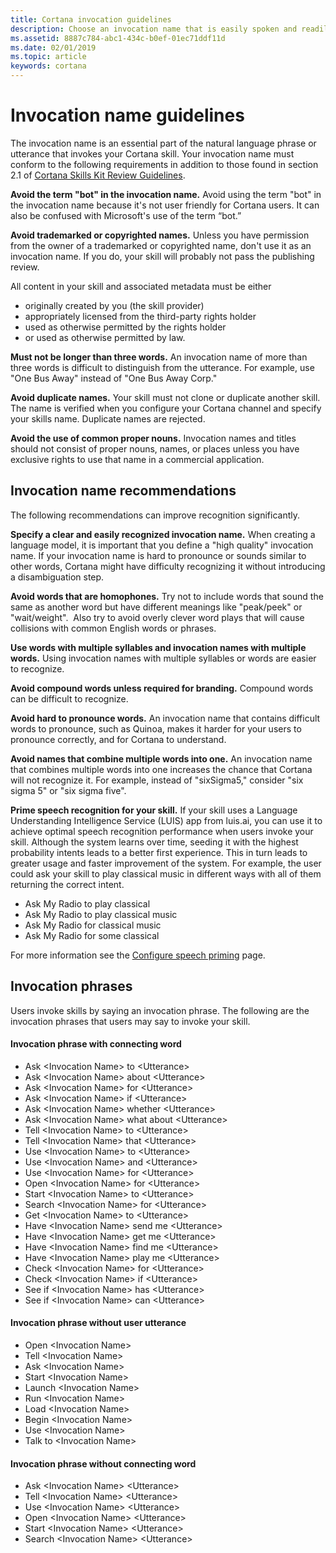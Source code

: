 ```yaml
---
title: Cortana invocation guidelines
description: Choose an invocation name that is easily spoken and readily recognized by the Cortana natural language speech engine.  
ms.assetid: 8887c784-abc1-434c-b0ef-01ec71ddf11d
ms.date: 02/01/2019
ms.topic: article
keywords: cortana
---
```


# Invocation name guidelines

The invocation name is an essential part of the natural language phrase or utterance that invokes your Cortana skill. Your invocation name must conform to the following requirements in addition to those found in section 2.1 of [Cortana Skills Kit Review Guidelines](skill-review-guidelines.md#2.1-distinct-function-and-accurate-representation).

**Avoid the term "bot" in the invocation name.**
Avoid using the term "bot" in the invocation name because it's not user friendly for Cortana users. It can also be confused with Microsoft's use of the term “bot.” 

**Avoid trademarked or copyrighted names.**
Unless you have permission from the owner of a trademarked or copyrighted name, don't use it as an invocation name. If you do, your skill will probably not pass the publishing review.

All content in your skill and associated metadata must be either 

- originally created by you (the skill provider)
- appropriately licensed from the third-party rights holder
- used as otherwise permitted by the rights holder
- or used as otherwise permitted by law. 

**Must not be longer than three words.**
An invocation name of more than three words is difficult to distinguish from the utterance. For example, use "One Bus Away" instead of "One Bus Away Corp." 

**Avoid duplicate names.**
Your skill must not clone or duplicate another skill. The name is verified when you configure your Cortana channel and specify your skills name. Duplicate names are rejected.

**Avoid the use of common proper nouns.**
Invocation names and titles should not consist of proper nouns, names, or places unless you have exclusive rights to use that name in a commercial application.

## Invocation name recommendations
The following recommendations can improve recognition significantly.

**Specify a clear and easily recognized invocation name.**
When creating a language model, it is important that you define a "high quality" invocation name. If your invocation name is hard to pronounce or sounds similar to other words, Cortana might have difficulty recognizing it without introducing a disambiguation step. ​

**Avoid words that are homophones.**
Try not to include words that sound the same as another word but have different meanings like "peak/peek" or "wait/weight".  Also try to avoid overly clever word plays that will cause collisions with common English words or phrases.

**Use words with multiple syllables and invocation names with multiple words.**
Using invocation names with multiple syllables or words are easier to recognize.

**Avoid compound words unless required for branding.**
Compound words can be difficult to recognize.  

**Avoid hard to pronounce words.**
An invocation name that contains difficult words to pronounce, such as Quinoa, makes it harder for your users to pronounce correctly, and for Cortana to understand.

**Avoid names that combine multiple words into one.**
An invocation name that combines multiple words into one increases the chance that Cortana will not recognize it. For example, instead of "sixSigma5," consider "six sigma 5" or "six sigma five".

**Prime speech recognition for your skill.**
If your skill uses a Language Understanding Intelligence Service (LUIS) app from luis.ai, you can use it to achieve optimal speech recognition performance when users invoke your skill. Although the system learns over time, seeding it with the highest probability intents leads to a better first experience. This in turn leads to greater usage and faster improvement of the system. For example, the user could ask your skill to play classical music in different ways with all of them returning the correct intent.

* Ask My Radio to play classical
* Ask My Radio to play classical music
* Ask My Radio for classical music
* Ask My Radio for some classical

For more information see the [Configure speech priming](https://docs.microsoft.com/en-us/azure/bot-service/bot-service-manage-speech-priming?view=azure-bot-service-4.0) page.

<!-- This doesn't belong in a guidance doc. Check to see if it's elsewhere. 02/01/2019 (dt)
To specify your model:

1. Sign in to [Bot Framework](https://dev.botframework.com)
2. Click **My bots**
3. Click your skill
4. Click **Settings**
5. Scroll down and expand **Improve speech recognition through priming**
6. Enter your LUIS app ID
7. Click **Save changes**
 -->

## Invocation phrases
Users invoke skills by saying an invocation phrase. The following are the invocation phrases that users may say to invoke your skill. 

#### Invocation phrase with connecting word
- Ask \<Invocation Name\> to \<Utterance\> 
- Ask \<Invocation Name\> about \<Utterance\> 
- Ask \<Invocation Name\> for \<Utterance\> 
- Ask \<Invocation Name\> if \<Utterance\> 
- Ask \<Invocation Name\> whether \<Utterance\> 
- Ask \<Invocation Name\> what about \<Utterance\> 
- Tell \<Invocation Name\> to \<Utterance\> 
- Tell \<Invocation Name\> that \<Utterance\> 
- Use \<Invocation Name\> to \<Utterance\> 
- Use \<Invocation Name\> and \<Utterance\> 
- Use \<Invocation Name\> for \<Utterance\> 
- Open \<Invocation Name\> for \<Utterance\> 
- Start \<Invocation Name\> to \<Utterance\> 
- Search \<Invocation Name\> for \<Utterance\> 
- Get \<Invocation Name\> to \<Utterance\> 
- Have \<Invocation Name\> send me \<Utterance\> 
- Have \<Invocation Name\> get me \<Utterance\> 
- Have \<Invocation Name\> find me \<Utterance\> 
- Have \<Invocation Name\> play me \<Utterance\> 
- Check \<Invocation Name\> for \<Utterance\> 
- Check \<Invocation Name\> if \<Utterance\> 
- See if \<Invocation Name\> has \<Utterance\> 
- See if \<Invocation Name\> can \<Utterance\> 

#### Invocation phrase without user utterance
- Open \<Invocation Name\>
- Tell \<Invocation Name\>
- Ask \<Invocation Name\>
- Start \<Invocation Name\> 
- Launch \<Invocation Name\> 
- Run \<Invocation Name\> 
- Load \<Invocation Name\> 
- Begin \<Invocation Name\> 
- Use \<Invocation Name\> 
- Talk to \<Invocation Name\> 

#### Invocation phrase without connecting word
- Ask \<Invocation Name\> \<Utterance\>
- Tell \<Invocation Name\> \<Utterance\>
- Use \<Invocation Name\>  \<Utterance\>
- Open \<Invocation Name\> \<Utterance\>
- Start \<Invocation Name\> \<Utterance\>
- Search \<Invocation Name\> \<Utterance\>
